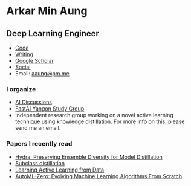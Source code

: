 # Arkar Min Aung
## Deep Learning Engineer
* [Code](https://www.github.com/arkaung)
* [Writing](https://medium.com/@ark_aung)
* [Google Scholar](https://scholar.google.com/citations?user=KRZfXJQAAAAJ)
* [Social](https://twitter.com/ark_aung)
* Email: <aaung@pm.me>

### I organize
* [AI Discussions](https://arkaung.github.io/aidiscussions/)
* [FastAI Yangon Study Group](https://docs.google.com/document/d/1wLW3TnEtP2u4RAFHCIzkYw0HtyELjpbNV9U_lZpPDJs/edit?usp=sharing)
* Independent research group working on a novel active learning technique using knowledge distillation. For more info on this, please send me an email.

### Papers I recently read
* [Hydra: Preserving Ensemble Diversity for Model Distillation ](https://openreview.net/forum?id=ByeaXeBFvH)
* [Subclass distillation](https://arxiv.org/pdf/2002.03936.pdf)
* [Learning Active Learning from Data](https://papers.nips.cc/paper/7010-learning-active-learning-from-data.pdf)
* [AutoML-Zero: Evolving Machine Learning Algorithms From Scratch](https://arxiv.org/pdf/2003.03384.pdf)
